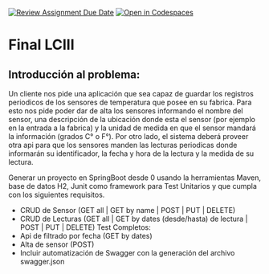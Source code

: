 [![Review Assignment Due Date](https://classroom.github.com/assets/deadline-readme-button-24ddc0f5d75046c5622901739e7c5dd533143b0c8e959d652212380cedb1ea36.svg)](https://classroom.github.com/a/vOVgRZVd)
[![Open in Codespaces](https://classroom.github.com/assets/launch-codespace-7f7980b617ed060a017424585567c406b6ee15c891e84e1186181d67ecf80aa0.svg)](https://classroom.github.com/open-in-codespaces?assignment_repo_id=11533703)
# Final LCIII

## Introducción al problema:

Un cliente nos pide una aplicación que sea capaz de guardar los registros periodicos de los sensores de temperatura que posee en su fabrica. Para esto nos pide poder dar de alta los sensores informando el nombre del sensor, una descripción de la ubicación donde esta el sensor (por ejemplo en la entrada a la fabrica) y la unidad de medida en que el sensor mandará la información (grados C° o F°). Por otro lado, el sistema deberá proveer otra api para que los sensores manden las lecturas periodicas donde informarán su identificador, la fecha y hora de la lectura y la medida de su lectura.

Generar un proyecto en SpringBoot desde 0 usando la herramientas Maven, base de datos H2, Junit como framework para Test Unitarios y que cumpla con los siguientes requisitos.

 * CRUD de Sensor (GET all | GET by name | POST | PUT | DELETE)
 * CRUD de Lecturas (GET all | GET by dates (desde/hasta) de lectura | POST | PUT | DELETE)
Test Completos:
 * Api de filtrado por fecha (GET by dates) 
 * Alta de sensor (POST)
 * Incluir automatización de Swagger con la generación del archivo swagger.json
